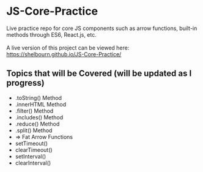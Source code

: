 # JS-Core-Practice
Live practice repo for core JS components such as arrow functions, built-in methods through ES6, React.js, etc.</br></br>
A live version of this project can be viewed here: https://shelbourn.github.io/JS-Core-Practice/

## Topics that will be Covered (will be updated as I progress)
* .toString() Method
* .innerHTML Method
* .filter() Method
* .includes() Method
* .reduce() Method
* .split() Method
* => Fat Arrow Functions
* setTimeout()
* clearTimeout()
* setInterval()
* clearInterval()
